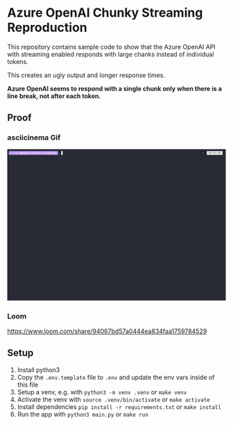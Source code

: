 # Azure OpenAI Chunky Streaming Reproduction

This repository contains sample code to show that the Azure OpenAI API with streaming enabled responds with large chanks instead of individual tokens.

This creates an ugly output and longer response times.

**Azure OpenAI seems to respond with a single chunk only when there is a line break, not after each token.**

## Proof

### asciicinema Gif

![Proof as a gif image](./demo.gif)

### Loom

https://www.loom.com/share/94067bd57a0444ea834faa1759784529

## Setup

1. Install python3
2. Copy the `.env.template` file to `.env` and update the env vars inside of this file
3. Setup a venv, e.g. with `python3 -m venv .venv` or `make venv`
4. Activate the venv with `source .venv/bin/activate` or `make activate`
5. Install dependencies `pip install -r requirements.txt` or `make install`
6. Run the app with `python3 main.py` or `make run`
